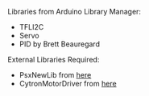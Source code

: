 Libraries from Arduino Library Manager:
- TFLI2C
- Servo
- PID by Brett Beauregard

External Libraries Required:
- PsxNewLib from [here](https://github.com/SukkoPera/PsxNewLib)
- CytronMotorDriver from [here](https://github.com/CytronTechnologies/CytronMotorDriver)
